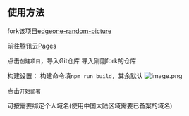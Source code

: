 ## 使用方法

fork该项目[edgeone-random-picture](https://github.com/kafuneri/edgeone-random-picture)

前往[腾讯云Pages](https://console.cloud.tencent.com/edgeone/pages)

点击`创建项目`，导入Git仓库
导入刚刚fork的仓库

构建设置：
构建命令填`npm run build`，其余默认
![image.png](https://r2.kafuchino.top/images/f5bbc4b6c397ec91b353dce7fbbda7edd93088a9.png)

点击`开始部署`

可按需要绑定个人域名(使用中国大陆区域需要已备案的域名)